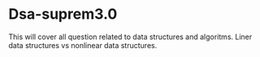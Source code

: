 # Dsa-suprem3.0
This will cover all question related to data structures and algoritms.
Liner data structures vs nonlinear data structures. 
